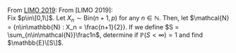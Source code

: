 From [LIMO 2019][1]:
From [LIMO 2019]:  
Fix $p\in\[0,1\]$. Let $X_n\sim \text{Bin}(n+1,p)$ for any $n\in\mathbb{N}$. Then, let $\mathcal{N} = \{n\in\mathbb{N} : X_n = \frac{n+1}{2}\}.
If we define $S = \sum_{n\in\mathcal{N}}\frac1n$, determine if $\mathbb{P}(S<\infty) = 1$ and find $\mathbb{E}\[S\]$.

[1]: https://limo2019.nsaweb.nl/
